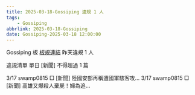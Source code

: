 ```yaml
---
title: 2025-03-18-Gossiping 違規 1 人
tags:
    - Gossiping
abbrlink: 2025-03-18-Gossiping
date: Gossiping-2025-03-18 12:00:00
---
```

Gossiping 板 [板規連結](https://www.ptt.cc/bbs/Gossiping/M.1637425085.A.07D.html)
昨天違規 1 人
<!-- more -->

違規清單
單日 [新聞] 不得超過 1 篇

3/17 swamp0815 □ [新聞] 陸國安部再稱遭國軍駭客攻…
3/17 swamp0815 □ [新聞] 高雄又爆殺人棄屍！婦為追…